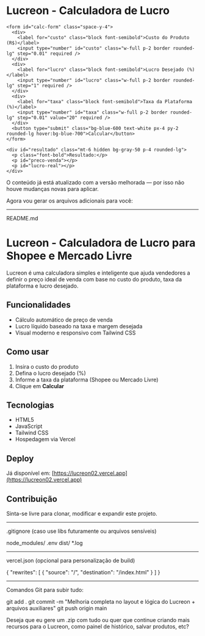 <!DOCTYPE html>
<html lang="pt-BR">
<head>
  <meta charset="UTF-8" />
  <meta name="viewport" content="width=device-width, initial-scale=1.0" />
  <title>Lucreon - Calculadora de Lucro</title>
  <script src="https://cdn.tailwindcss.com"></script>
</head>
<body class="bg-gray-100 min-h-screen flex items-center justify-center p-4">
  <div class="bg-white p-8 rounded-2xl shadow-lg w-full max-w-xl">
    <h1 class="text-2xl font-bold mb-4 text-center">Lucreon - Calculadora de Lucro</h1>

    <form id="calc-form" class="space-y-4">
      <div>
        <label for="custo" class="block font-semibold">Custo do Produto (R$)</label>
        <input type="number" id="custo" class="w-full p-2 border rounded-lg" step="0.01" required />
      </div>
      <div>
        <label for="lucro" class="block font-semibold">Lucro Desejado (%)</label>
        <input type="number" id="lucro" class="w-full p-2 border rounded-lg" step="1" required />
      </div>
      <div>
        <label for="taxa" class="block font-semibold">Taxa da Plataforma (%)</label>
        <input type="number" id="taxa" class="w-full p-2 border rounded-lg" step="0.01" value="20" required />
      </div>
      <button type="submit" class="bg-blue-600 text-white px-4 py-2 rounded-lg hover:bg-blue-700">Calcular</button>
    </form>

    <div id="resultado" class="mt-6 hidden bg-gray-50 p-4 rounded-lg">
      <p class="font-bold">Resultado:</p>
      <p id="preco-venda"></p>
      <p id="lucro-real"></p>
    </div>
  </div>

  <script>
    const form = document.getElementById('calc-form');
    const resultado = document.getElementById('resultado');
    const precoVenda = document.getElementById('preco-venda');
    const lucroReal = document.getElementById('lucro-real');

    form.addEventListener('submit', function (e) {
      e.preventDefault();
      const custo = parseFloat(document.getElementById('custo').value);
      const lucro = parseFloat(document.getElementById('lucro').value) / 100;
      const taxa = parseFloat(document.getElementById('taxa').value) / 100;

      const precoFinal = custo / (1 - (lucro + taxa));
      const lucroFinal = precoFinal - custo - (precoFinal * taxa);

      precoVenda.textContent = `Preço de Venda: R$ ${precoFinal.toFixed(2)}`;
      lucroReal.textContent = `Lucro Líquido: R$ ${lucroFinal.toFixed(2)}`;
      resultado.classList.remove('hidden');
    });
  </script>
</body>
</html>

O conteúdo já está atualizado com a versão melhorada — por isso não houve mudanças novas para aplicar.

Agora vou gerar os arquivos adicionais para você:


---

README.md

# Lucreon - Calculadora de Lucro para Shopee e Mercado Livre

Lucreon é uma calculadora simples e inteligente que ajuda vendedores a definir o preço ideal de venda com base no custo do produto, taxa da plataforma e lucro desejado.

## Funcionalidades

- Cálculo automático de preço de venda
- Lucro líquido baseado na taxa e margem desejada
- Visual moderno e responsivo com Tailwind CSS

## Como usar

1. Insira o custo do produto
2. Defina o lucro desejado (%)
3. Informe a taxa da plataforma (Shopee ou Mercado Livre)
4. Clique em **Calcular**

## Tecnologias

- HTML5
- JavaScript
- Tailwind CSS
- Hospedagem via Vercel

## Deploy

Já disponível em: [https://lucreon02.vercel.app](https://lucreon02.vercel.app)

## Contribuição

Sinta-se livre para clonar, modificar e expandir este projeto.


---

.gitignore (caso use libs futuramente ou arquivos sensíveis)

node_modules/
.env
dist/
*.log


---

vercel.json (opcional para personalização de build)

{
  "rewrites": [
    { "source": "/", "destination": "/index.html" }
  ]
}


---

Comandos Git para subir tudo:

git add .
git commit -m "Melhoria completa no layout e lógica do Lucreon + arquivos auxiliares"
git push origin main

Deseja que eu gere um .zip com tudo ou quer que continue criando mais recursos para o Lucreon, como painel de histórico, salvar produtos, etc?

